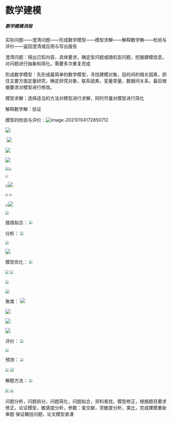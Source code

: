 



# 数学建模

##### 数学建模流程

实际问题——澄清问题——形成数学模型——模型求解——解释数学解——检验与评价——返回澄清或应用与写出报告

澄清问题：得出已知内容，具体要求，确定型问题或随机型问题，挖掘建模信息，对问题进行抽象和简化。需要多次重复完成

形成数学模型：先形成最简单的数学模型，寻找建模对象，目的间的相关因素，抓住主要方面定量研究，确定研究对象，联系因素，变量常量，数据间关系，最后根据要求对模型进行修改。

模型求解：选择适当的方法对模型进行求解，同时尽量对模型进行简化

解释数学解：验证

模型的检验与评价：![image-20210104172850712](D:\Learn\image-20210104172850712.png)

![](D:\Learn\QQ截图20210104173141.png)

​	![](D:\Learn\QQ截图20210104173847.png)

![](D:\Learn\QQ截图20210104174014.png)

![	](D:\Learn\QQ截图20210104174626.png)

<img src="D:\Learn\QQ截图20210111150340.png" style="zoom:67%;" /><img src="D:\Learn\QQ截图20210111151042.png" style="zoom:50%;" />

<img src="D:\Learn\QQ截图20210111153723.png" style="zoom:50%;" />

<img src="D:\Learn\QQ截图20210111154201.png" style="zoom:50%;" />![](D:\Learn\QQ截图20210111154406.png)

<img src="D:\Learn\QQ截图20210111154622.png" style="zoom:50%;" />

<img src="D:\Learn\QQ截图20210111154841.png" style="zoom:50%;" />





<img src="D:\Learn\QQ截图20210111155001.png" style="zoom:50%;" />![](D:\Learn\QQ截图20210111155141.png)

<img src="D:\Learn\QQ截图20210111160114.png" style="zoom:70%;" />

插值拟合：
<img src="D:\Learn\QQ截图20210111162231.png" style="zoom:67%;" />

分析：
<img src="D:\Learn\QQ截图20210111162403.png" style="zoom:67%;" />

<img src="D:\Learn\QQ截图20210111162744.png" style="zoom:67%;" />

![](D:\Learn\QQ截图20210111162942.png)

模型优化：
<img src="D:\Learn\QQ截图20210111163102.png" style="zoom:67%;" />

<img src="D:\Learn\QQ截图20210111163315.png" style="zoom:67%;" />

<img src="D:\Learn\QQ截图20210111163442.png" style="zoom:67%;" />

​	<img src="D:\Learn\QQ截图20210111163646.png" style="zoom:67%;" />

<img src="D:\Learn\QQ截图20210111163928.png" style="zoom:80%;" />

聚类：
![](D:\Learn\QQ截图20210111165404.png)

![](D:\Learn\QQ截图20210111170002.png)

![](D:\Learn\QQ截图20210111170111.png)

![](D:\Learn\QQ截图20210111170145.png)

评价：
<img src="D:\Learn\QQ截图20210111170333.png" style="zoom:67%;" />

<img src="D:\Learn\QQ截图20210111170612.png" style="zoom:67%;" />

预测：
<img src="D:\Learn\QQ截图20210111170750.png" style="zoom:67%;" />

<img src="D:\Learn\QQ截图20210111170915.png" style="zoom:67%;" />

<img src="D:\Learn\QQ截图20210111171329.png" style="zoom:80%;" />

解题方法：
<img src="D:\Learn\QQ截图20210112154449.png" style="zoom:67%;" />

<img src="D:\Learn\QQ截图20210112154823.png" style="zoom:70%;" />

<img src="D:\Learn\QQ截图20210112160000.png" style="zoom:67%;" />

问题分析，问题拆分，问题简化，问题拟合，资料查找，模型修正，根据题目要求修正，论证模型，敏感度分析，参数：查文献，灵敏度分析，类比，完成建模重新审题 保证概括问题，论文模型紧凑